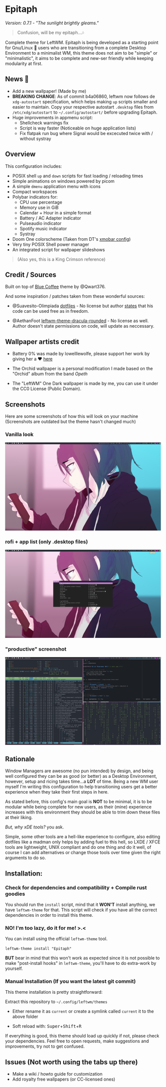 # Epitaph

*Version: 0.7.1 - "The sunlight brightly gleams."*

> Confusion, will be my epitaph...🎶 

Complete theme for LeftWM. Epitaph is being developed as a starting point
for Gnu/Linux :penguin: users who are transitioning from a complete Desktop Environment to a minimalist WM, this theme does not
aim to be "simple" or "minimalistic", it aims to be complete and new-ser friendly while keeping 
modularity at first.

## News :newspaper:
- Add a new wallpaper! (Made by me)
- **BREAKING CHANGE**: As of commit b4a06860, leftwm now follows de `xdg-autostart` specification, which helps making `up` scripts smaller and easier to maintain. Copy your respective autostart `.desktop` files from `/etc/xdg/autostart` to `~/.config/autostart/` before upgrading Epitaph.
- Huge improvements in appmenu script:
  - Shellcheck warnings fix
  - Script is way faster (Noticeable on huge application lists)
  - Fix flatpak run bug where Signal would be excecuted twice with / without systray
  

## Overview

This configuration includes:
- POSIX shell `up` and `down` scripts for fast loading / reloading times
- Simple animations on windows powered by picom
- A simple `dmenu` application menu with icons
- Compact workspaces
- Polybar indicators for:
  - CPU use percentage
  - Memory use in GiB
  - Calendar + Hour in a simple format
  - Battery / AC Adapter indicator
  - Pulseaudio indicator
  - Spotify music indicator
  - Systray
- Doom One colorscheme (Taken from DT's [xmobar config](https://gitlab.com/dwt1/dtos-configs/-/blob/main/etc/skel/.config/xmobar/xmobarrc))
- Very tiny POSIX Shell power manager
- An integrated script for wallpaper slideshows

> (Also yes, this is a King Crimson reference)

## Credit / Sources

Built on top of [Blue Coffee](https://github.com/Qwart376/Blue-Coffee) theme by @Qwart376.

And some inspiration / patches taken from these wonderful sources:

- @Suavesito-Olimpiada [dotfiles](https://github.com/Suavesito-Olimpiada/dotfiles) - No license but author [states](https://github.com/Suavesito-Olimpiada/dotfiles/blob/master/README.md?plain=1#L26) that his code can be used free as in freedom.

- @AethanFoot [leftwm-theme-dracula-rounded](https://github.com/AethanFoot/leftwm-theme-dracula-rounded) - No license as well. Author doesn't state permissions on code, will update as neccessary.

## Wallpaper artists credit

- Battery 0% was made by lowelllewolfe, please support her work by giving her a :heart: [here](https://www.instagram.com/lowelllewolfe/)

- The Orchid wallpaper is a personal modification I made based on the "Orchid" album from the band *Opeth*

- The "LeftWM" One Dark wallpaper is made by me, you can use it under the CC0 License (Public Domain).

## Screenshots

Here are some screenshots of how this will look on your machine (Screenshots are outdated but the theme hasn't changed much)

### Vanilla look
![01](screenshots/01.png)

### rofi + app list (only .desktop files)
![02](screenshots/02.png)

### "productive" screenshot
![03](screenshots/03.png)

## Rationale
Window Managers are awesome (no pun intended) by design, and being well configured they can be as good (or better) as a Desktop Environment, however, setup and ricing takes time...a **LOT** of time. Being a new WM user myself I'm writing this configuration to help transitioning users get a better experience when they
take their first steps in here.

As stated before, this config's main goal is **NOT** to be minimal, it is to be modular while being complete for new users, as their (mine) experience increases with this environment they should be able to trim down these files at their liking.

*But, why xDE tools?* you ask.

Simple, some other tools are a hell-like experience to configure, also editing dotfiles like a madman only helps by adding fuel to this hell, so LXDE / XFCE tools are lightweight, UNIX compliant and do one thing and do it well, of course I can add alternatives or change those tools over time given the right arguments to do so.

## Installation:

### Check for dependencies and compatibility + Compile rust goodies

You should run the `install` script, mind that it **WON'T**  install anything, we have `leftwm-theme` for that. This script will check if you have all the correct dependencies in order to install this theme.

### NO! I'm too lazy, do it for me! >.<

You can install using the official `leftwm-theme` tool.

`leftwm-theme install "Epitaph"`

**BUT** bear in mind that this won't work as expected since it is not possible to make "post-install hooks" in `leftwm-theme`, you'll have to do extra-work by yourself.

### Manual Installation (If you want the latest git commit)

This theme installation is pretty straightforward:

Extract this repository to `~/.config/leftwm/themes`

- Either rename it as `current` or create a symlink called `current` it to the above folder

- Soft reload with:  <kbd>Super</kbd>+<kbd>Shift</kbd>+<kbd>R</kbd>

If everything is good, this theme should load up quickly if not, please check your dependencies. Feel free
to open requests, make suggestions and improvements, try not to get confused.

## Issues (Not worth using the tabs up there)
- Make a wiki / howto guide for customization
- Add royalty free wallpapers (or CC-licensed ones)
